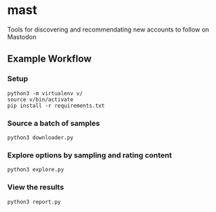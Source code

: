 # mast

Tools for discovering and recommendating new accounts to follow on Mastodon

## Example Workflow

### Setup

```
python3 -m virtualenv v/
source v/bin/activate
pip install -r requirements.txt
```

### Source a batch of samples

```
python3 downloader.py
```

### Explore options by sampling and rating content

```
python3 explore.py
```

### View the results

```
python3 report.py
```
